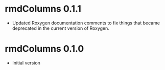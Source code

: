 # rmdColumns 0.1.1

* Updated Roxygen documentation comments to fix things that became
  deprecated in the current version of Roxygen.

# rmdColumns 0.1.0

* Initial version
